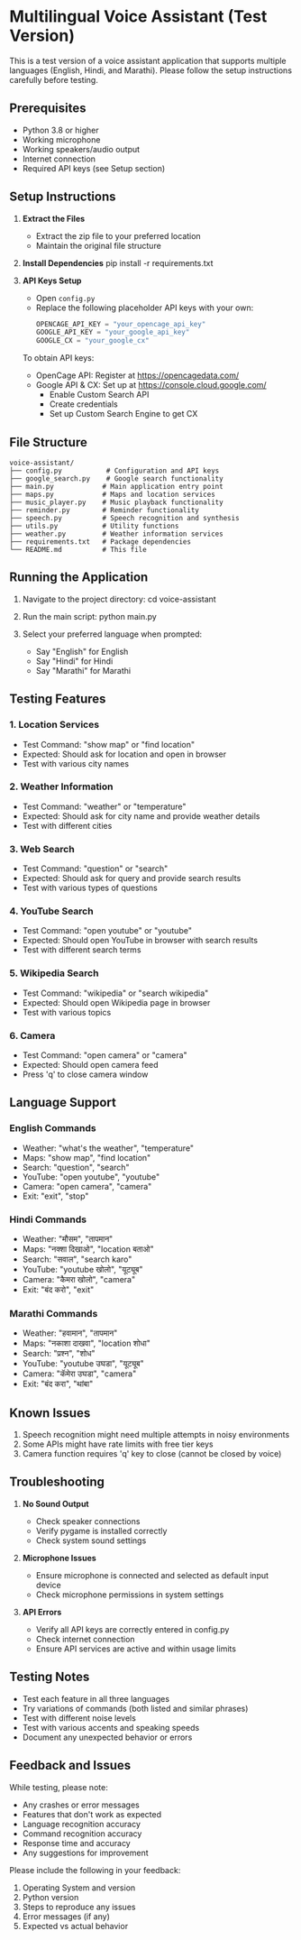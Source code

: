 # Multilingual Voice Assistant (Test Version)

This is a test version of a voice assistant application that supports multiple languages (English, Hindi, and Marathi). Please follow the setup instructions carefully before testing.

## Prerequisites

- Python 3.8 or higher
- Working microphone
- Working speakers/audio output
- Internet connection
- Required API keys (see Setup section)

## Setup Instructions

1. **Extract the Files**
   - Extract the zip file to your preferred location
   - Maintain the original file structure

2. **Install Dependencies**
   pip install -r requirements.txt

3. **API Keys Setup**
   - Open `config.py`
   - Replace the following placeholder API keys with your own:
     ```python
     OPENCAGE_API_KEY = "your_opencage_api_key"
     GOOGLE_API_KEY = "your_google_api_key"
     GOOGLE_CX = "your_google_cx"
     ```
   
   To obtain API keys:
   - OpenCage API: Register at https://opencagedata.com/
   - Google API & CX: Set up at https://console.cloud.google.com/
     - Enable Custom Search API
     - Create credentials
     - Set up Custom Search Engine to get CX

## File Structure
```
voice-assistant/
├── config.py           # Configuration and API keys
├── google_search.py    # Google search functionality
├── main.py            # Main application entry point
├── maps.py            # Maps and location services
├── music_player.py    # Music playback functionality
├── reminder.py        # Reminder functionality
├── speech.py          # Speech recognition and synthesis
├── utils.py           # Utility functions
├── weather.py         # Weather information services
├── requirements.txt   # Package dependencies
└── README.md          # This file
```

## Running the Application

1. Navigate to the project directory:
   cd voice-assistant

2. Run the main script:
   python main.py

3. Select your preferred language when prompted:
   - Say "English" for English
   - Say "Hindi" for Hindi
   - Say "Marathi" for Marathi

## Testing Features

### 1. Location Services
- Test Command: "show map" or "find location"
- Expected: Should ask for location and open in browser
- Test with various city names

### 2. Weather Information
- Test Command: "weather" or "temperature"
- Expected: Should ask for city name and provide weather details
- Test with different cities

### 3. Web Search
- Test Command: "question" or "search"
- Expected: Should ask for query and provide search results
- Test with various types of questions

### 4. YouTube Search
- Test Command: "open youtube" or "youtube"
- Expected: Should open YouTube in browser with search results
- Test with different search terms

### 5. Wikipedia Search
- Test Command: "wikipedia" or "search wikipedia"
- Expected: Should open Wikipedia page in browser
- Test with various topics

### 6. Camera
- Test Command: "open camera" or "camera"
- Expected: Should open camera feed
- Press 'q' to close camera window

## Language Support

### English Commands
- Weather: "what's the weather", "temperature"
- Maps: "show map", "find location"
- Search: "question", "search"
- YouTube: "open youtube", "youtube"
- Camera: "open camera", "camera"
- Exit: "exit", "stop"

### Hindi Commands
- Weather: "मौसम", "तापमान"
- Maps: "नक्शा दिखाओ", "location बताओ"
- Search: "सवाल", "search karo"
- YouTube: "youtube खोलो", "यूट्यूब"
- Camera: "कैमरा खोलो", "camera"
- Exit: "बंद करो", "exit"

### Marathi Commands
- Weather: "हवामान", "तापमान"
- Maps: "नकाशा दाखवा", "location शोधा"
- Search: "प्रश्न", "शोध"
- YouTube: "youtube उघडा", "यूट्यूब"
- Camera: "कॅमेरा उघडा", "camera"
- Exit: "बंद करा", "थांबा"

## Known Issues
1. Speech recognition might need multiple attempts in noisy environments
2. Some APIs might have rate limits with free tier keys
3. Camera function requires 'q' key to close (cannot be closed by voice)

## Troubleshooting

1. **No Sound Output**
   - Check speaker connections
   - Verify pygame is installed correctly
   - Check system sound settings

2. **Microphone Issues**
   - Ensure microphone is connected and selected as default input device
   - Check microphone permissions in system settings

3. **API Errors**
   - Verify all API keys are correctly entered in config.py
   - Check internet connection
   - Ensure API services are active and within usage limits

## Testing Notes

- Test each feature in all three languages
- Try variations of commands (both listed and similar phrases)
- Test with different noise levels
- Test with various accents and speaking speeds
- Document any unexpected behavior or errors

## Feedback and Issues

While testing, please note:
- Any crashes or error messages
- Features that don't work as expected
- Language recognition accuracy
- Command recognition accuracy
- Response time and accuracy
- Any suggestions for improvement

Please include the following in your feedback:
1. Operating System and version
2. Python version
3. Steps to reproduce any issues
4. Error messages (if any)
5. Expected vs actual behavior
